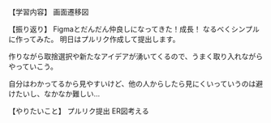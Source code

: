 【学習内容】
画面遷移図

【振り返り】
Figmaとだんだん仲良しになってきた！成長！
なるべくシンプルに作ってみた。
明日はプルリク作成して提出します。

作りながら取捨選択や新たなアイデアが湧いてくるので、うまく取り入れながらやっていこう。

自分はわかってるから見やすいけど、他の人からしたら見にくいっていうのは避けたいし、なかなか難しい…

【やりたいこと】
プルリク提出
ER図考える
